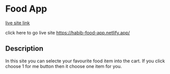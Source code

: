 # Food App

[live site link](https://habib-food-app.netlify.app/)

click here to go live site https://habib-food-app.netlify.app/

## Description

In this site you can selecte your favourite food item into the cart. If you click choose 1 for me button then it choose one item for you.
